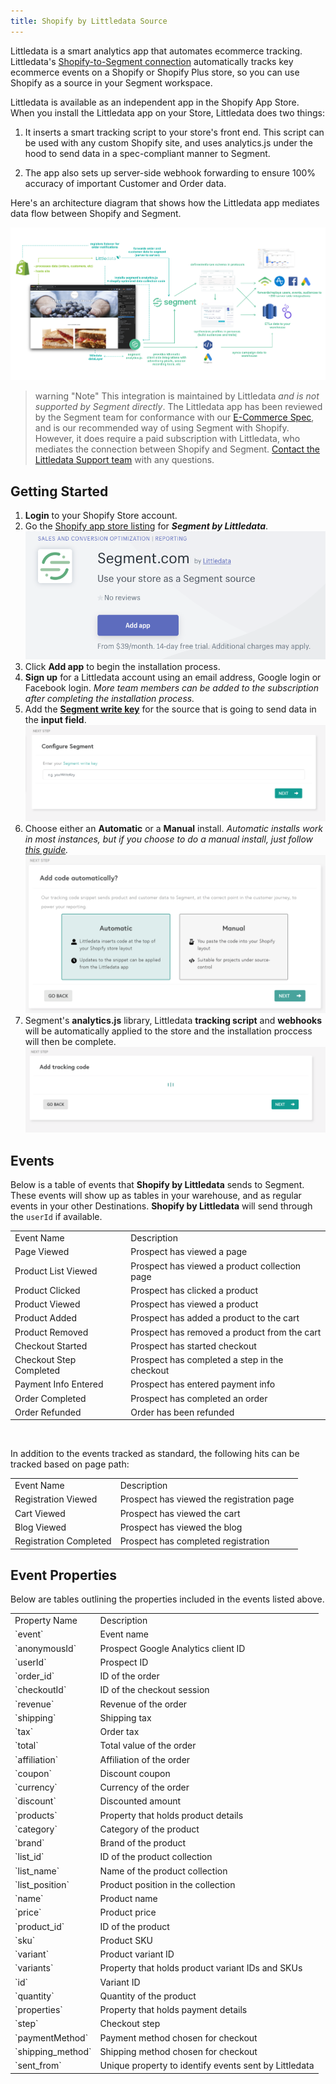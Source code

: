 ```yaml
---
title: Shopify by Littledata Source
---
```


<!-- LR Note: the working copy of the source catalog YML we built on showed this in the `website` source though as of Nov 18 it's labeled cloud-source -->

Littledata is a smart analytics app that automates ecommerce tracking. Littledata's [Shopify-to-Segment connection](https://www.littledata.io/connections/segment/?utm_source=segmentio&utm_medium=docs&utm_campaign=partners) automatically tracks key ecommerce events on a Shopify or Shopify Plus store, so you can use Shopify as a source in your Segment workspace.

Littledata is available as an independent app in the Shopify App Store. When you install the Littledata app on your Store, Littledata does two things:

1. It inserts a smart tracking script to your store's front end. This script can be used with any custom Shopify site, and uses analytics.js under the hood to send data in a spec-compliant manner to Segment.

2. The app also sets up server-side webhook forwarding to ensure 100% accuracy of important Customer and Order data.

Here's an architecture diagram that shows how the Littledata app mediates data flow between Shopify and Segment.

![](images/littledata_arch.png)

> warning "Note"
> This integration is maintained by Littledata _and is not supported by Segment directly_. The Littledata app has been reviewed by the Segment team for conformance with our [E-Commerce Spec](/docs/connections/spec/ecommerce/v2/), and is our recommended way of using Segment with Shopify. However, it does require a paid subscription with Littledata, who mediates the connection between Shopify and Segment. [Contact the Littledata Support team](mailto:support@littledata.io) with any questions.


## Getting Started

1. **Login** to your Shopify Store account.
2. Go the [Shopify app store listing](https://apps.shopify.com/segment-com-by-littledata) for ***Segment by Littledata***.
![](images/Nd5L0C6.png)
4. Click **Add app** to begin the installation process.
5. **Sign up** for a Littledata account using an email address, Google login or Facebook login. *More team members can be added to the subscription after completing the installation process.*
6. Add the [**Segment write key**](/docs/connections/find-writekey/) for the source that is going to send data in the **input field**.
![](images/eLUh6GF.png)
7. Choose either an **Automatic** or a **Manual** install. *Automatic installs work in most instances, but if you choose to do a manual install, just follow [this guide](https://blog.littledata.io/help/posts/segment-installation-guide/).*
![](images/iYM76VI.png)
9. Segment's **analytics.js** library, Littledata **tracking script** and **webhooks** will be automatically applied to the store and the installation proccess will then be complete.
![](images/kvjNx4M.png)

## Events

Below is a table of events that **Shopify by Littledata** sends to Segment. These events will show up as tables in your warehouse, and as regular events in your other Destinations. **Shopify by Littledata** will send through the `userId` if available.

<table>
  <tr>
   <td>Event Name</td>
   <td>Description</td>
  </tr>
  <tr>
   <td>Page Viewed</td>
   <td>Prospect has viewed a page</td>
  </tr>
  <tr>
   <td>Product List Viewed</td>
   <td>Prospect has viewed a product collection page</td>
  </tr>
  <tr>
   <td>Product Clicked</td>
   <td>Prospect has clicked a product</td>
  </tr>
  <tr>
   <td>Product Viewed</td>
   <td>Prospect has viewed a product</td>
  </tr>
  <tr>
   <td>Product Added</td>
   <td>Prospect has added a product to the cart</td>
  </tr>
  <tr>
   <td>Product Removed</td>
   <td>Prospect has removed a product from the cart</td>
  </tr>
  <tr>
   <td>Checkout Started</td>
   <td>Prospect has started checkout</td>
  </tr>
  <tr>
   <td>Checkout Step Completed</td>
   <td>Prospect has completed a step in the checkout </td>
  </tr>
  <tr>
   <td>Payment Info Entered</td>
   <td>Prospect has entered payment info</td>
  </tr>
  <tr>
   <td>Order Completed</td>
   <td>Prospect has completed an order</td>
  </tr>
  <tr>
   <td>Order Refunded</td>
   <td>Order has been refunded</td>
  </tr>
</table>
<br>

In addition to the events tracked as standard, the following hits can be tracked based on page path:
<table>
  <tr>
   <td>Event Name</td>
   <td>Description</td>
  </tr>
  <tr>
   <td>Registration Viewed</td>
   <td>Prospect has viewed the registration page</td>
  </tr>
  <tr>
   <td>Cart Viewed</td>
   <td>Prospect has viewed the cart</td>
  </tr>
  <tr>
   <td>Blog Viewed</td>
   <td>Prospect has viewed the blog</td>
  </tr>
  <tr>
   <td>Registration Completed</td>
   <td>Prospect has completed registration</td>
  </tr>
</table>

## Event Properties

Below are tables outlining the properties included in the events listed above.

<table>
  <tr>
   <td>Property Name</td>
   <td>Description</td>
  </tr>
  <tr>
   <td>`event`</td>
   <td>Event name</td>
  </tr>
    <tr>
   <td>`anonymousId`</td>
   <td>Prospect Google Analytics client ID</td>
  </tr>
  <tr>
   <td>`userId`</td>
   <td>Prospect ID</td>
  </tr>
  <tr>
   <td>`order_id`</td>
   <td>ID of the order</td>
  </tr>
  <tr>
   <td>`checkoutId`</td>
   <td>ID of the checkout session</td>
  </tr>
  <tr>
   <td>`revenue`</td>
   <td>Revenue of the order</td>
  </tr>
  <tr>
   <td>`shipping`</td>
   <td>Shipping tax</td>
  </tr>
  <tr>
   <td>`tax`</td>
   <td>Order tax</td>
  </tr>
  <tr>
   <td>`total`</td>
   <td>Total value of the order</td>
  </tr>
  <tr>
   <td>`affiliation`</td>
   <td>Affiliation of the order</td>
  </tr>
  <tr>
   <td>`coupon`</td>
   <td>Discount coupon</td>
  </tr>
  <tr>
   <td>`currency`</td>
   <td>Currency of the order</td>
  </tr>
  <tr>
   <td>`discount`</td>
   <td>Discounted amount</td>
  </tr>
  <tr>
   <td>`products`</td>
   <td>Property that holds product details</td>
  </tr>
  <tr>
   <td>`category`</td>
   <td>Category of the product</td>
  </tr>
  <tr>
   <td>`brand`</td>
   <td>Brand of the product</td>
  </tr>
  <tr>
   <td>`list_id`</td>
   <td>ID of the product collection</td>
  </tr>
    <tr>
   <td>`list_name`</td>
   <td>Name of the product collection</td>
  </tr>
    <tr>
   <td>`list_position`</td>
   <td>Product position in the collection</td>
  </tr>
<tr>
   <td>`name`</td>
   <td>Product name</td>
  </tr>
      <tr>
   <td>`price`</td>
   <td>Product price</td>
  </tr>
      <tr>
   <td>`product_id`</td>
   <td>ID of the product</td>
  </tr>
      <tr>
   <td>`sku`</td>
   <td>Product SKU</td>
  </tr>
      <tr>
   <td>`variant`</td>
   <td>Product variant ID</td>
  </tr>
        <tr>
   <td>`variants`</td>
   <td>Property that holds product variant IDs and SKUs</td>
  </tr>
        <tr>
   <td>`id`</td>
   <td>Variant ID</td>
  </tr>
      <tr>
   <td>`quantity`</td>
   <td>Quantity of the product</td>
  </tr>
      <tr>
   <td>`properties`</td>
   <td>Property that holds payment details</td>
  </tr>
    <tr>
   <td>`step`</td>
   <td>Checkout step</td>
  </tr>
    <tr>
   <td>`paymentMethod`</td>
   <td>Payment method chosen for checkout</td>
  </tr>
    <tr>
   <td>`shipping_method`</td>
   <td>Shipping method chosen for checkout</td>
  </tr>
    <tr>
   <td>`sent_from`</td>
   <td>Unique property to identify events sent by Littledata</td>
  </tr>
</table>

